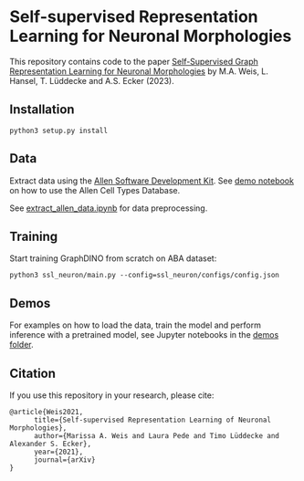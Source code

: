# Self-supervised Representation Learning for Neuronal Morphologies

This repository contains code to the paper [Self-Supervised Graph Representation Learning for Neuronal Morphologies](https://openreview.net/forum?id=ThhMzfrd6r) by M.A. Weis, L. Hansel, T. Lüddecke and A.S. Ecker (2023).

## Installation

```
python3 setup.py install
```

## Data

Extract data using the [Allen Software Development Kit](http://alleninstitute.github.io/AllenSDK/cell_types.html). See [demo notebook](http://alleninstitute.github.io/AllenSDK/_static/examples/nb/cell_types.html#Cell-Morphology-Reconstructions) on how to use the Allen Cell Types Database.

See [extract_allen_data.ipynb](https://github.com/marissaweis/ssl_neuron/blob/main/ssl_neuron/data/extract_allen_data.ipynb) for data preprocessing.


## Training
Start training GraphDINO from scratch on ABA dataset:
```
python3 ssl_neuron/main.py --config=ssl_neuron/configs/config.json
```

## Demos
For examples on how to load the data, train the model and perform inference with a pretrained model, see Jupyter notebooks in the [demos folder](https://github.com/marissaweis/ssl_neuron/tree/main/ssl_neuron/demos).


## Citation

If you use this repository in your research, please cite:
```
@article{Weis2021,
      title={Self-supervised Representation Learning of Neuronal Morphologies}, 
      author={Marissa A. Weis and Laura Pede and Timo Lüddecke and Alexander S. Ecker},
      year={2021},
      journal={arXiv}
}
```
